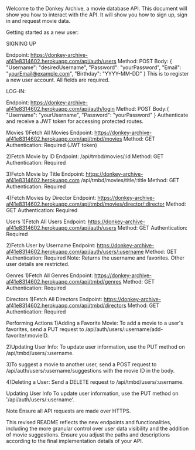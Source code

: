 Welcome to the Donkey Archive, a movie database API. This document will show you how to interact with the API. It will show you how to sign up, sign in and request movie data.

Getting started as a new user:

SIGNING UP

Endpoint: https://donkey-archive-af41e8314602.herokuapp.com/api/auth/users
Method: POST
Body:
{
"Username": "desiredUsername",
"Password": "yourPassword",
"Email": "yourEmail@example.com",
"Birthday": "YYYY-MM-DD"
}
This is to register a new user account. All fields are required.

LOG-IN:

Endpoint: https://donkey-archive-af41e8314602.herokuapp.com/api/auth/login
Method: POST
Body:{
"Username": "yourUsername",
"Password": "yourPassword"
}
Authenticate and receive a JWT token for accessing protected routes.

Movies
1)Fetch All Movies
Endpoint: https://donkey-archive-af41e8314602.herokuapp.com/api/tmbd/movies
Method: GET
Authentication: Required (JWT token)

2)Fetch Movie by ID
Endpoint: /api/tmbd/movies/:id
Method: GET
Authentication: Required

3)Fetch Movie by Title
Endpoint: https://donkey-archive-af41e8314602.herokuapp.com /api/tmbd/movies/title/:title
Method: GET
Authentication: Required

4)Fetch Movies by Director
Endpoint: https://donkey-archive-af41e8314602.herokuapp.com/api/tmbd/movies/director/:director
Method: GET
Authentication: Required

Users
1)Fetch All Users
Endpoint: https://donkey-archive-af41e8314602.herokuapp.com/api/auth/users
Method: GET
Authentication: Required

2)Fetch User by Username
Endpoint: https://donkey-archive-af41e8314602.herokuapp.com/api/auth/users/:username
Method: GET
Authentication: Required
Note: Returns the username and favorites. Other user details are restricted.

Genres
1)Fetch All Genres
Endpoint: https://donkey-archive-af41e8314602.herokuapp.com/api/tmbd/genres
Method: GET
Authentication: Required

Directors
1)Fetch All Directors
Endpoint: https://donkey-archive-af41e8314602.herokuapp.com/api/tmbd/directors
Method: GET
Authentication: Required

Performing Actions
1)Adding a Favorite Movie: To add a movie to a user's favorites, send a PUT request to /api/auth/users/:username/add-favorite/:movieID.

2)Updating User Info: To update user information, use the PUT method on /api/tmbd/users/:username.

3)To suggest a movie to another user, send a POST request to /api/auth/users/:username/suggestions with the movie ID in the body.

4)Deleting a User: Send a DELETE request to /api/tmbd/users/:username.

Updating User Info
To update user information, use the PUT method on '/api/auth/users/:username'.

Note
Ensure all API requests are made over HTTPS.

This revised README reflects the new endpoints and functionalities, including the more granular control over user data visibility and the addition of movie suggestions. Ensure you adjust the paths and descriptions according to the final implementation details of your API.

